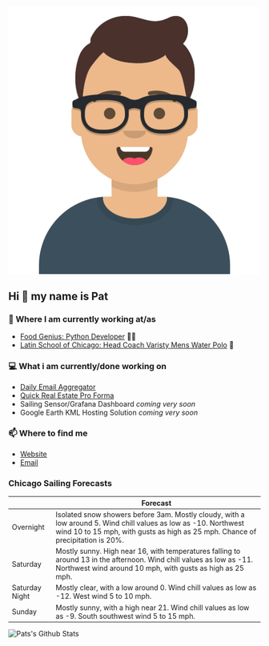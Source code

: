 [![Social banner for p-j-falconer](https://raw.githubusercontent.com/P-J-FALCONER/P-J-FALCONER/master/assets/avataaars.svg)](https://patfalconer.com/)
## Hi :wave: my name is Pat

### 💼 Where I am currently working at/as
- [Food Genius: Python Developer](https://getfoodgenius.com/) 🍔🐍
- [Latin School of Chicago: Head Coach Varisty Mens Water Polo](https://www.latinschool.org/) 🤽


### 💻 What i am currently/done working on
 - [Daily Email Aggregator](https://github.com/P-J-FALCONER/dott_daily_mail)
 - [Quick Real Estate Pro Forma](https://github.com/P-J-FALCONER/henry)
 - Sailing Sensor/Grafana Dashboard *coming very soon*
 - Google Earth KML Hosting Solution *coming very soon*

### 📫 Where to find me
 - [Website](https://patfalconer.com/)
 - [Email](mailto:patrick.j.falconer@gmail.com)


### Chicago Sailing Forecasts
|   | Forecast  |
|---|---|
| Overnight | Isolated snow showers before 3am. Mostly cloudy, with a low around 5. Wind chill values as low as -10. Northwest wind 10 to 15 mph, with gusts as high as 25 mph. Chance of precipitation is 20%. |
| Saturday | Mostly sunny. High near 16, with temperatures falling to around 13 in the afternoon. Wind chill values as low as -11. Northwest wind around 10 mph, with gusts as high as 25 mph. |
| Saturday Night | Mostly clear, with a low around 0. Wind chill values as low as -12. West wind 5 to 10 mph. |
| Sunday | Mostly sunny, with a high near 21. Wind chill values as low as -9. South southwest wind 5 to 15 mph. |

![Pats's Github Stats](https://github-readme-stats.vercel.app/api?username=p-j-falconer&show_icons=true&theme=radical)
